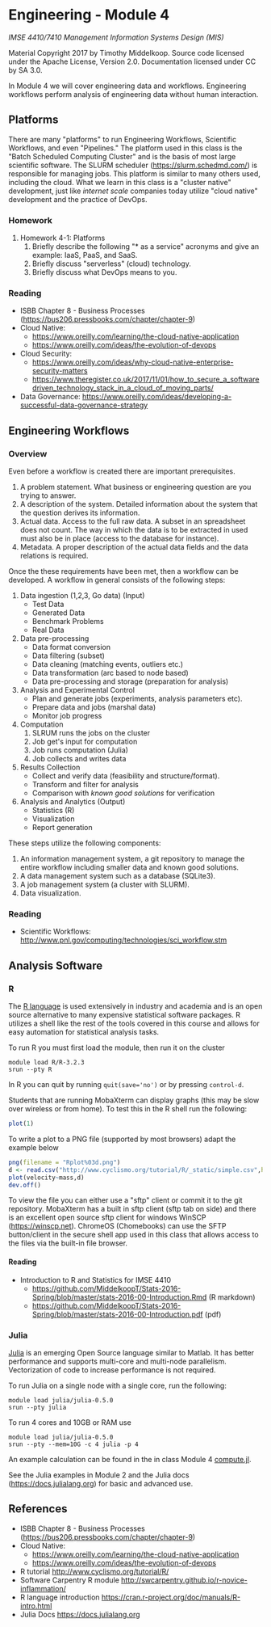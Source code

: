 # Engineering - Module 4

*IMSE 4410/7410 Management Information Systems Design (MIS)*

Material Copyright 2017 by Timothy Middelkoop.
Source code licensed under the Apache License, Version 2.0. 
Documentation licensed under CC by SA 3.0.

In Module 4 we will cover engineering data and workflows.  Engineering
workflows perform analysis of engineering data without human
interaction.

## Platforms

There are many "platforms" to run Engineering Workflows, Scientific
Workflows, and even "Pipelines."  The platform used in this class is
the "Batch Scheduled Computing Cluster" and is the basis of most large
scientific software.  The SLURM scheduler (https://slurm.schedmd.com/)
is responsible for managing jobs.  This platform is similar to many
others used, including the cloud.  What we learn in this class is a
"cluster native" development, just like *internet scale* companies
today utilize "cloud native" development and the practice of DevOps.

### Homework
1. Homework 4-1: Platforms
   1. Briefly describe the following "* as a service" acronyms and
      give an example: IaaS, PaaS, and SaaS.
   2. Briefly discuss "serverless" (cloud) technology.
   3. Briefly discuss what DevOps means to you.

### Reading
 * ISBB Chapter 8 - Business Processes (https://bus206.pressbooks.com/chapter/chapter-9)
 * Cloud Native: 
   * https://www.oreilly.com/learning/the-cloud-native-application
   * https://www.oreilly.com/ideas/the-evolution-of-devops
 * Cloud Security: 
   * https://www.oreilly.com/ideas/why-cloud-native-enterprise-security-matters
   * https://www.theregister.co.uk/2017/11/01/how_to_secure_a_softwaredriven_technology_stack_in_a_cloud_of_moving_parts/
 * Data Governance: https://www.oreilly.com/ideas/developing-a-successful-data-governance-strategy


## Engineering Workflows

### Overview

Even before a workflow is created there are important prerequisites.

1. A problem statement.  What business or engineering question are you trying to answer.
2. A description of the system.  Detailed information about the system
   that the question derives its information.
3. Actual data.  Access to the full raw data.  A subset in an
spreadsheet does not count.  The way in which the data is to be
extracted in used must also be in place (access to the database for
instance).
4. Metadata.  A proper description of the actual data fields and the
data relations is required.

Once the these requirements have been met, then a workflow can be
developed. A workflow in general consists of the following steps:

1. Data ingestion (1,2,3, Go data) (Input)
   * Test Data
   * Generated Data
   * Benchmark Problems
   * Real Data
2. Data pre-processing
   * Data format conversion
   * Data filtering (subset)
   * Data cleaning (matching events, outliers etc.)
   * Data transformation (arc based to node based)
   * Data pre-processing and storage (preparation for analysis)
3. Analysis and Experimental Control
   * Plan and generate jobs (experiments, analysis parameters etc).
   * Prepare data and jobs (marshal data)
   * Monitor job progress
4. Computation
   1. SLRUM runs the jobs on the cluster
   2. Job get's input for computation
   3. Job runs computation (Julia)
   4. Job collects and writes data
5. Results Collection
   * Collect and verify data (feasibility and structure/format).
   * Transform and filter for analysis
   * Comparison with *known good solutions* for verification
6. Analysis and Analytics (Output)
   * Statistics (R)
   * Visualization 
   * Report generation

These steps utilize the following components:

1. An information management system, a git repository to manage the
entire workflow including smaller data and known good solutions.
2. A data management system such as a database (SQLite3).
3. A job management system (a cluster with SLURM).
2. Data visualization.

### Reading
 * Scientific Workflows: http://www.pnl.gov/computing/technologies/sci_workflow.stm

## Analysis Software

### R

The [R language](https://www.r-project.org/) is used extensively in
industry and academia and is an open source alternative to many
expensive statistical software packages.  R utilizes a shell like the
rest of the tools covered in this course and allows for easy
automation for statistical analysis tasks.

To run R you must first load the module, then run it on the cluster
```
module load R/R-3.2.3 
srun --pty R
```

In R you can quit by running `quit(save='no')` or by pressing `control-d`.

Students that are running MobaXterm can display graphs (this may be
slow over wireless or from home).  To test this in the R shell run the
following:

```R 
plot(1) 
```

To write a plot to a PNG file (supported by most browsers) adapt the example below

```R
png(filename = "Rplot%03d.png")
d <- read.csv("http://www.cyclismo.org/tutorial/R/_static/simple.csv",header=TRUE)
plot(velocity~mass,d)
dev.off()
```

To view the file you can either use a "sftp" client or commit it to
the git repository.  MobaXterm has a built in sftp client (sftp tab on
side) and there is an excellent open source sftp client for windows
WinSCP (https://winscp.net).  ChromeOS (Chomebooks) can use the SFTP
button/client in the secure shell app used in this class that allows
access to the files via the built-in file browser.

#### Reading
 * Introduction to R and Statistics for IMSE 4410
   * https://github.com/MiddelkoopT/Stats-2016-Spring/blob/master/stats-2016-00-Introduction.Rmd (R markdown)
   * https://github.com/MiddelkoopT/Stats-2016-Spring/blob/master/stats-2016-00-Introduction.pdf (pdf)


### Julia

[Julia](https://julialang.org) is an emerging Open Source language similar to Matlab.  It has
better performance and supports multi-core and multi-node parallelism.
Vectorization of code to increase performance is not required.

To run Julia on a single node with a single core, run the following:
```
module load julia/julia-0.5.0
srun --pty julia
```

To run 4 cores and 10GB or RAM use
```
module load julia/julia-0.5.0
srun --pty --mem=10G -c 4 julia -p 4
```

An example calculation can be found in the in class Module
4 [compute.jl](inclass/module-4/compute.jl).

See the Julia examples in Module 2 and the Julia docs
(https://docs.julialang.org) for basic and advanced use.


## References
 * ISBB Chapter 8 - Business Processes (https://bus206.pressbooks.com/chapter/chapter-9)
 * Cloud Native:
   * https://www.oreilly.com/learning/the-cloud-native-application
   * https://www.oreilly.com/ideas/the-evolution-of-devops
 * R tutorial http://www.cyclismo.org/tutorial/R/
 * Software Carpentry R module http://swcarpentry.github.io/r-novice-inflammation/
 * R language introduction https://cran.r-project.org/doc/manuals/R-intro.html
 * Julia Docs https://docs.julialang.org 
